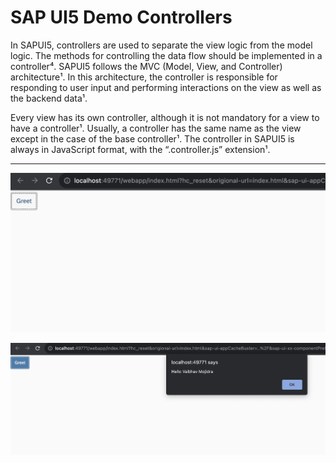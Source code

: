# SAP UI5 Demo Controllers

In SAPUI5, controllers are used to separate the view logic from the model logic. The methods for controlling the data flow should be implemented in a controller⁴. SAPUI5 follows the MVC (Model, View, and Controller) architecture¹. In this architecture, the controller is responsible for responding to user input and performing interactions on the view as well as the backend data¹.

Every view has its own controller, although it is not mandatory for a view to have a controller¹. Usually, a controller has the same name as the view except in the case of the base controller¹. The controller in SAPUI5 is always in JavaScript format, with the “.controller.js” extension¹.

---

[![Vaibhav Mojidra - 1.jpeg](https://raw.githubusercontent.com/VaibhavMojidra/SAP-UI5---Demo-Controllers/master/screenshots/1.jpeg "Vaibhav Mojidra")](https://vaibhavmojidra.github.io/site/)

[![Vaibhav Mojidra - 2.jpeg](https://raw.githubusercontent.com/VaibhavMojidra/SAP-UI5---Demo-Controllers/master/screenshots/2.jpeg "Vaibhav Mojidra")](https://vaibhavmojidra.github.io/site/)